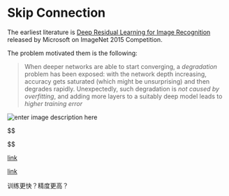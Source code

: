 # Skip Connection

The earliest literature is [Deep Residual Learning for Image Recognition](http://arxiv.org/abs/1512.03385) released by Microsoft on ImageNet 2015 Competition.



The problem motivated them is the following:

> When deeper networks are able to start converging, a *degradation* problem has been exposed: with the network depth increasing, accuracy gets saturated (which might be unsurprising) and then degrades rapidly. Unexpectedly, such degradation is *not caused by overfitting*, and adding more layers to a suitably deep model leads to *higher training error*



![enter image description here](https://i.stack.imgur.com/gSxcB.png)


$$
 
$$




[link](https://theaisummer.com/skip-connections/)

[link](https://stats.stackexchange.com/questions/56950/neural-network-with-skip-layer-connections)





训练更快？精度更高？